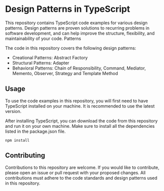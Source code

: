 # Design Patterns in TypeScript

This repository contains TypeScript code examples for various design patterns. Design patterns are proven solutions to recurring problems in software development, and can help improve the structure, flexibility, and maintainability of your code.
Patterns

The code in this repository covers the following design patterns:

- Creational Patterns: Abstract Factory
- Structural Patterns: Adapter
- Behavioral Patterns: Chain of Responsibility, Command, Mediator, Memento, Observer, Strategy and Template Method

## Usage

To use the code examples in this repository, you will first need to have TypeScript installed on your machine. It is recommended to use the latest version.

After installing TypeScript, you can download the code from this repository and run it on your own machine. Make sure to install all the dependencies listed in the package.json file.

```
npm install
```

## Contributing

Contributions to this repository are welcome. If you would like to contribute, please open an issue or pull request with your proposed changes. All contributions must adhere to the code standards and design patterns used in this repository.
